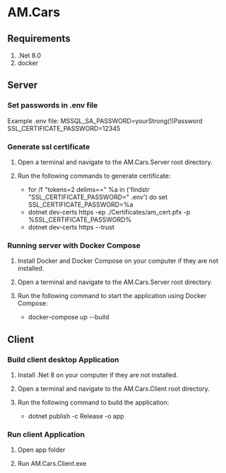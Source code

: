 # AM.Cars

## Requirements
1. .Net 8.0
2. docker

## Server

### Set passwords in .env file
Example .env file:
MSSQL_SA_PASSWORD=yourStrong(!)Password
SSL_CERTIFICATE_PASSWORD=12345

### Generate ssl certificate
1. Open a terminal and navigate to the AM.Cars.Server root directory.

2. Run the following commands to generate certificate:
	- for /f "tokens=2 delims==" %a in ('findstr "SSL_CERTIFICATE_PASSWORD=" .env') do set SSL_CERTIFICATE_PASSWORD=%a
	- dotnet dev-certs https -ep ./Certificates/am_cert.pfx -p %SSL_CERTIFICATE_PASSWORD%
	- dotnet dev-certs https --trust

### Running server with Docker Compose
1. Install Docker and Docker Compose on your computer if they are not installed.

2. Open a terminal and navigate to the AM.Cars.Server root directory.

3. Run the following command to start the application using Docker Compose:
	- docker-compose up --build

## Client 

### Build client desktop Application
1. Install .Net 8 on your computer if they are not installed.

2. Open a terminal and navigate to the AM.Cars.Client root directory.

3. Run the following command to build the application:
	- dotnet publish -c Release -o app
	
### Run client Application
1. Open app folder

2. Run AM.Cars.Client.exe